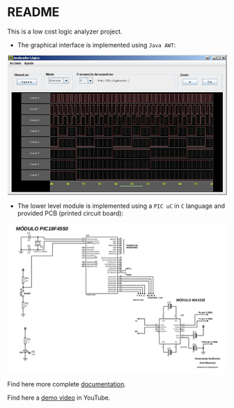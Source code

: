 # README

This is a low cost logic analyzer project. 

- The graphical interface is implemented using `Java AWT`:

![screenshot here](logic-analyzer/docs/screenshots/00.jpg)

- The lower level module is implemented using a `PIC uC` in `C` language and provided PCB (printed circuit board):

![screenshot here](logic-analyzer/docs/screenshots/01.png)

Find here more complete [documentation](logic-analyzer/docs/).

Find here a [demo video](https://www.youtube.com/watch?v=hvg7bHg8U7Q) in YouTube.



